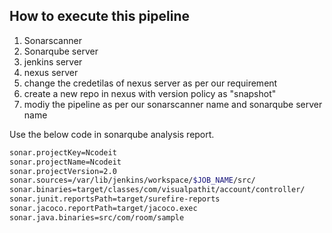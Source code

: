 ## How to execute this pipeline

1) Sonarscanner
2) Sonarqube server
3) jenkins server
4) nexus server
5) change the credetilas of nexus server as per our requirement
6) create a new repo in nexus with version policy as "snapshot"
7) modiy the pipeline as per our sonarscanner name and sonarqube server name

Use the below code in sonarqube analysis report.
```sh 
sonar.projectKey=Ncodeit
sonar.projectName=Ncodeit
sonar.projectVersion=2.0
sonar.sources=/var/lib/jenkins/workspace/$JOB_NAME/src/
sonar.binaries=target/classes/com/visualpathit/account/controller/
sonar.junit.reportsPath=target/surefire-reports
sonar.jacoco.reportPath=target/jacoco.exec
sonar.java.binaries=src/com/room/sample
```
